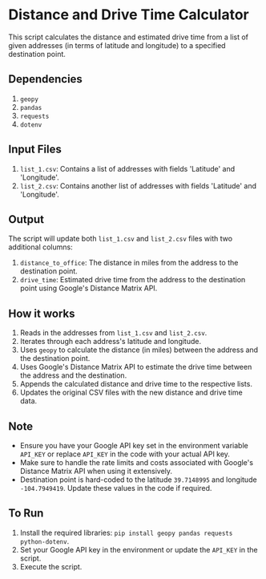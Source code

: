 # Distance and Drive Time Calculator

This script calculates the distance and estimated drive time from a list of given addresses (in terms of latitude and longitude) to a specified destination point. 

## Dependencies

1. `geopy`
2. `pandas`
3. `requests`
4. `dotenv`

## Input Files

1. `list_1.csv`: Contains a list of addresses with fields 'Latitude' and 'Longitude'.
2. `list_2.csv`: Contains another list of addresses with fields 'Latitude' and 'Longitude'.

## Output

The script will update both `list_1.csv` and `list_2.csv` files with two additional columns:

1. `distance_to_office`: The distance in miles from the address to the destination point.
2. `drive_time`: Estimated drive time from the address to the destination point using Google's Distance Matrix API.

## How it works

1. Reads in the addresses from `list_1.csv` and `list_2.csv`.
2. Iterates through each address's latitude and longitude.
3. Uses `geopy` to calculate the distance (in miles) between the address and the destination point.
4. Uses Google's Distance Matrix API to estimate the drive time between the address and the destination.
5. Appends the calculated distance and drive time to the respective lists.
6. Updates the original CSV files with the new distance and drive time data.

## Note

- Ensure you have your Google API key set in the environment variable `API_KEY` or replace `API_KEY` in the code with your actual API key.
- Make sure to handle the rate limits and costs associated with Google's Distance Matrix API when using it extensively.
- Destination point is hard-coded to the latitude `39.7148995` and longitude `-104.7949419`. Update these values in the code if required.

## To Run

1. Install the required libraries: `pip install geopy pandas requests python-dotenv`.
2. Set your Google API key in the environment or update the `API_KEY` in the script.
3. Execute the script.

